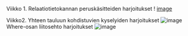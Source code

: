 Viikko 1.
Relaatiotietokannan peruskäsitteiden harjoitukset ! [image](https://github.com/user-attachments/assets/8b361aab-f598-480f-a11c-b56fbb29a9de)

Viikko2.
  Yhteen tauluun kohdistuvien kyselyiden harjoitukset ![image](https://github.com/user-attachments/assets/c55ad802-883c-422b-801d-c6041c20de45)
  Where-osan liitosehto harjoitukset ![image](https://github.com/user-attachments/assets/33aba7b2-716f-4e07-99ef-bad988b899f5)


